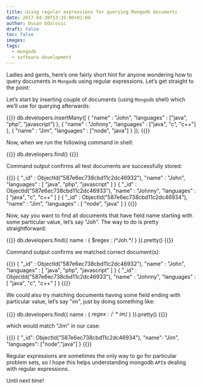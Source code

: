 ```yaml
---
title: Using regular expressions for querying Mongodb documents
date: 2017-04-30T13:35:00+01:00
author: Dusan Odalovic
draft: false
toc: false
images:
tags:
  - mongodb
  - software development
---
```

 
Ladies and gents, here’s one fairly short hint for anyone wondering how to query documents in `Mongodb` 
using regular expressions. Let’s get straight to the point:

Let’s start by inserting couple of documents (using `Mongodb` shell) which we’ll use for querying 
afterwards:

{{<highlight javascript>}}
db.developers.insertMany([
    { "name" : "John", "languages" : ["java", "php", "javascript"] },
    { "name" : "Johnny", "languages" : ["java", "c", "c++"] },
    { "name" : "Jim", "languages" : ["node", "java"] }
]);
{{</highlight>}}

Now, when we run the following command in shell:

{{<highlight javascript>}}
db.developers.find()
{{</highlight>}}

Command output confirms all test documents are successfully stored:

{{<highlight json>}}
{
    "_id" : ObjectId("587e6ec738cbd11c2dc46932"),
    "name" : "John",
    "languages" : [
        "java",
        "php",
        "javascript"
    ]
}
{
    "_id" : ObjectId("587e6ec738cbd11c2dc46933"),
    "name" : "Johnny",
    "languages" : [
        "java",
        "c",
        "c++"
    ]
}
{
    "_id" : ObjectId("587e6ec738cbd11c2dc46934"),
    "name" : "Jim",
    "languages" : [
        "node",
        "java"
    ]
}
{{</highlight>}}

Now, say you want to find all documents that have field name starting with some particular value, 
let’s say "Joh". The way to do is pretty straightforward:

{{<highlight javascript>}}
db.developers.find({ name : { $regex : /^Joh.*/ } }).pretty()
{{</highlight>}}

Command output confirms we matched correct document(s):

{{<highlight json>}}
{
    "_id" : ObjectId("587e6ec738cbd11c2dc46932"),
    "name" : "John",
    "languages" : [
        "java",
        "php",
        "javascript"
    ]
}
{
    "_id" : ObjectId("587e6ec738cbd11c2dc46933"),
    "name" : "Johnny",
    "languages" : [
        "java",
        "c",
        "c++"
    ]
}
{{</highlight>}}

We could also try matching documents having some field ending with particular value, let’s say 
"im", just by doing something like:

{{<highlight javascript>}}
db.developers.find({ name : { $regex : /^.*im$/ } }).pretty()
{{</highlight>}}

which would match "Jim" in our case:

{{<highlight json>}}
{
  "_id": ObjectId("587e6ec738cbd11c2dc46934"),
  "name": "Jim",
  "languages": ["node","java"]
}
{{</highlight>}}

Regular expressions are sometimes the only way to go for particular problem sets, so I hope this 
helps understanding mongodb `API`s dealing with regular expressions.

Until next time!